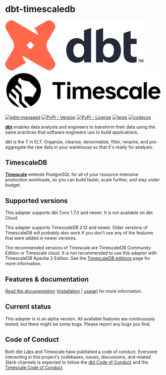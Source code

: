 # dbt-timescaledb

<picture>
  <source media="(prefers-color-scheme: dark)" srcset="https://raw.githubusercontent.com/sdebruyn/dbt-timescaledb/main/assets/dbt-signature_tm_light.png">
  <img alt="dbt logo" src="https://raw.githubusercontent.com/sdebruyn/dbt-timescaledb/main/assets/dbt-signature_tm.png">
</picture>
<picture>
  <source media="(prefers-color-scheme: dark)" srcset="https://raw.githubusercontent.com/sdebruyn/dbt-timescaledb/main/assets/Timescale-Logo-Primary-PNG.png">
  <img alt="timescale logo" src="https://raw.githubusercontent.com/sdebruyn/dbt-timescaledb/main/assets/Timescale-Logo-Black-PNG.png">
</picture>

[![pdm-managed](https://img.shields.io/badge/pdm-managed-blueviolet)](https://pdm-project.org)
[![PyPI - Version](https://img.shields.io/pypi/v/dbt-timescaledb)](https://pypi.org/project/dbt-timescaledb/)
[![PyPI - License](https://img.shields.io/pypi/l/dbt-timescaledb)](https://github.com/sdebruyn/dbt-timescaledb/blob/main/LICENSE)
[![tests](https://github.com/sdebruyn/dbt-timescaledb/actions/workflows/test.yml/badge.svg)](https://github.com/sdebruyn/dbt-timescaledb/actions/workflows/test.yml)
[![codecov](https://codecov.io/github/sdebruyn/dbt-timescaledb/graph/badge.svg?token=7SLONAKRMD)](https://codecov.io/github/sdebruyn/dbt-timescaledb)

**[dbt](https://www.getdbt.com/)** enables data analysts and engineers to transform their data using the same practices that software engineers use to build applications.

dbt is the T in ELT. Organize, cleanse, denormalize, filter, rename, and pre-aggregate the raw data in your warehouse so that it's ready for analysis.

## TimescaleDB

**[Timescale](https://www.timescale.com/)** extends PostgreSQL for all of your resource-intensive production workloads, so you can build faster, scale further, and stay under budget.

## Supported versions

This adapter supports dbt Core 1.7.0 and newer. It is not available on dbt Cloud.

This adapter supports TimescaleDB 2.12 and newer. Older versions of TimescaleDB will probably also work if you don't use any of the features that were added in newer versions.

The recommended versions of Timescale are TimescaleDB Community Edition or Timescale cloud. It is not recommended to use this adapter with TimescaleDB Apache 2 Edition. See the [TimescaleDB editions](https://docs.timescale.com/about/latest/timescaledb-editions/) page for more information.

## Features & documentation

[Read the documentation](https://dbt-timescaledb.debruyn.dev/) ([installation](https://dbt-timescaledb.debruyn.dev/installation/) | [usage](https://dbt-timescaledb.debruyn.dev/usage/)) for more information.

## Current status

This adapter is in an alpha version. All available features are continuously tested, but there might be some bugs. Please report any bugs you find.

## Code of Conduct

Both dbt Labs and Timescale have published a code of conduct. Everyone interacting in this project's codebases, issues, discussions, and related Slack channels is expected to follow the [dbt Code of Conduct](https://docs.getdbt.com/community/resources/code-of-conduct) and the [Timescale Code of Conduct](https://www.timescale.com/code-of-conduct).

